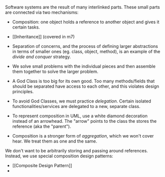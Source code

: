 Software systems are the result of many interlinked parts. 
These small parts are connected via two mechanisms: 
- Composition: one object holds a reference to another object and gives it certain tasks.  
- [[Inheritance]] (covered in m7)

- Separation of concerns, and the process of defining larger abstractions in terms of smaller ones (eg. class, object, method), is an example of the *divide and conquer* strategy.
- We solve small problems with the individual pieces and then assemble them together to solve the larger problem. 

- A God Class is too big for its own good. Too many methods/fields that should be separated have access to each other, and this violates design principles. 
- To avoid God Classes, we must practice *delegation*. Certain isolated functionalities/services are delegated to a new, separate class. 

- To represent composition in UML, use a white diamond decoration instead of an arrowhead. The "arrow" points to the class the stores the reference (aka the "parent"). 
- Composition is a stronger form of *aggregation*, which we won't cover hear. We treat them as one and the same. 

We don't want to be arbitrarily storing and passing around references. 
Instead, we use special composition design patterns: 
- [[Composite Design Pattern]]
- 